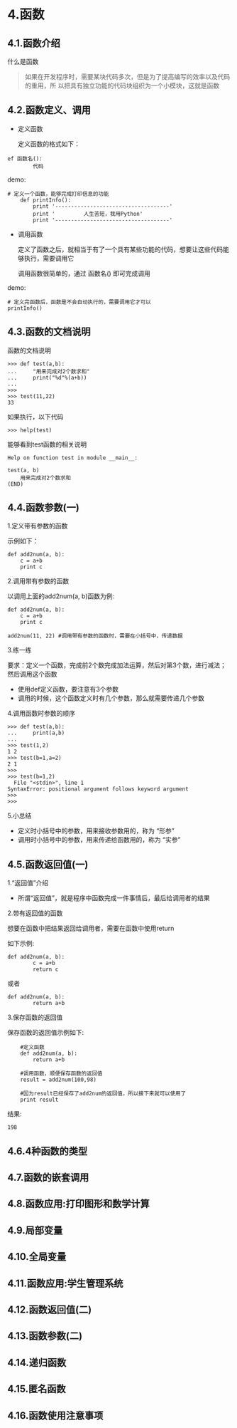 # 4.函数

## 4.1.函数介绍
什么是函数
> 如果在开发程序时，需要某块代码多次，但是为了提高编写的效率以及代码的重用，所 以把具有独立功能的代码块组织为一个小模块，这就是函数

## 4.2.函数定义、调用
- 定义函数
    
    定义函数的格式如下：

```
ef 函数名():
        代码
```
demo:

```
# 定义一个函数，能够完成打印信息的功能
    def printInfo():
        print '------------------------------------'
        print '         人生苦短，我用Python'
        print '------------------------------------'
```

- 调用函数

    定义了函数之后，就相当于有了一个具有某些功能的代码，想要让这些代码能够执行，需要调用它
    
    调用函数很简单的，通过 函数名() 即可完成调用

demo:

```
# 定义完函数后，函数是不会自动执行的，需要调用它才可以
printInfo()
```

## 4.3.函数的文档说明
函数的文档说明

```
>>> def test(a,b):
...     "用来完成对2个数求和"
...     print("%d"%(a+b))
... 
>>> 
>>> test(11,22)
33
```
如果执行，以下代码

```
>>> help(test)
```
能够看到test函数的相关说明

```
Help on function test in module __main__:

test(a, b)
    用来完成对2个数求和
(END)
```

## 4.4.函数参数(一)
1.定义带有参数的函数

示例如下：

```
def add2num(a, b):
    c = a+b
    print c
```

2.调用带有参数的函数

以调用上面的add2num(a, b)函数为例:

```
def add2num(a, b):
    c = a+b
    print c

add2num(11, 22) #调用带有参数的函数时，需要在小括号中，传递数据
```

3.练一练

要求：定义一个函数，完成前2个数完成加法运算，然后对第3个数，进行减法；然后调用这个函数
- 使用def定义函数，要注意有3个参数
- 调用的时候，这个函数定义时有几个参数，那么就需要传递几个参数

4.调用函数时参数的顺序

```
>>> def test(a,b):
...     print(a,b)
... 
>>> test(1,2)
1 2
>>> test(b=1,a=2)
2 1
>>> 
>>> test(b=1,2)
  File "<stdin>", line 1
SyntaxError: positional argument follows keyword argument
>>> 
>>>
```

5.小总结

- 定义时小括号中的参数，用来接收参数用的，称为 “形参”
- 调用时小括号中的参数，用来传递给函数用的，称为 “实参”

## 4.5.函数返回值(一)
1.“返回值”介绍
- 所谓“返回值”，就是程序中函数完成一件事情后，最后给调用者的结果

2.带有返回值的函数

想要在函数中把结果返回给调用者，需要在函数中使用return

如下示例:

```
def add2num(a, b):
        c = a+b
        return c
```
或者

```
def add2num(a, b):
        return a+b
```

3.保存函数的返回值

保存函数的返回值示例如下:

```
    #定义函数
    def add2num(a, b):
        return a+b

    #调用函数，顺便保存函数的返回值
    result = add2num(100,98)

    #因为result已经保存了add2num的返回值，所以接下来就可以使用了
    print result
```
结果:

```
198
```


## 4.6.4种函数的类型
## 4.7.函数的嵌套调用
## 4.8.函数应用:打印图形和数学计算
## 4.9.局部变量
## 4.10.全局变量
## 4.11.函数应用:学生管理系统
## 4.12.函数返回值(二)
## 4.13.函数参数(二)
## 4.14.递归函数
## 4.15.匿名函数
## 4.16.函数使用注意事项